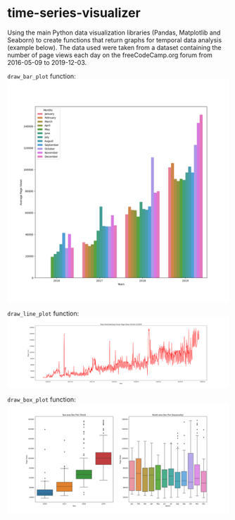 # time-series-visualizer
Using the main Python data visualization libraries (Pandas, Matplotlib and Seaborn) to create functions that return graphs for temporal data analysis (example below). The data used were taken from a dataset containing the number of page views each day on the freeCodeCamp.org forum from 2016-05-09 to 2019-12-03.

`draw_bar_plot` function:
![alt text](https://github.com/Lucas-a-pereira/time-series-visualizer/blob/main/plots/bar_plot.png?raw=true)

`draw_line_plot` function:
![alt text](https://github.com/Lucas-a-pereira/time-series-visualizer/blob/main/plots/line_plot.png?raw=true)

`draw_box_plot` function:
![alt text](https://github.com/Lucas-a-pereira/time-series-visualizer/blob/main/plots/box_plot.png?raw=true)
